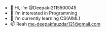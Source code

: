 - 👋 Hi, I’m @Deepak-2115500045
- 👀 I’m interested in Programming
- 🌱 I’m currently learning CS(AIML)
- 📫 Reah me-deepakfauzdar121@gmail.com

<!---
Deepak-2115500045/Deepak-2115500045 is a ✨ special ✨ repository because its `README.md` (this file) appears on your GitHub profile.
You can click the Preview link to take a look at your changes.
--->
